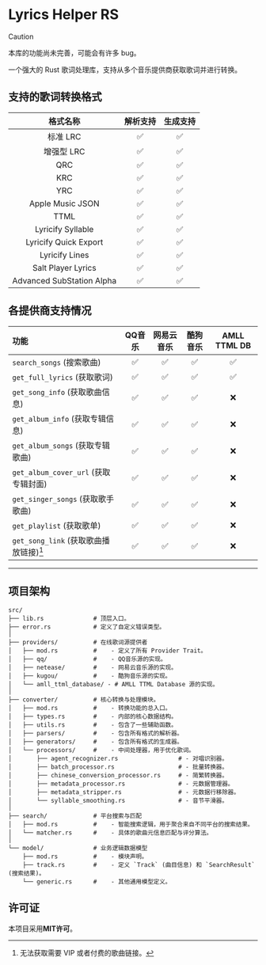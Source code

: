 # Lyrics Helper RS

> [!CAUTION]
> 本库的功能尚未完善，可能会有许多 bug。

一个强大的 Rust 歌词处理库，支持从多个音乐提供商获取歌词并进行转换。

## 支持的歌词转换格式

|           格式名称            | 解析支持 | 生成支持 |
|:-------------------------:|:----:|:----:|
|          标准 LRC           |  ✅   |  ✅   |
|          增强型 LRC          |  ✅   |  ✅   |
|            QRC            |  ✅   |  ✅   |
|            KRC            |  ✅   |  ✅   |
|            YRC            |  ✅   |  ✅   |
|     Apple Music JSON      |  ✅   |  ✅   |
|           TTML            |  ✅   |  ✅   |
|     Lyricify Syllable     |  ✅   |  ✅   |
|   Lyricify Quick Export   |  ✅   |  ✅   |
|      Lyricify Lines       |  ✅   |  ✅   |
|    Salt Player Lyrics     |  ✅   |  ✅   |
| Advanced SubStation Alpha |  ✅   |  ✅   |

## 各提供商支持情况

| 功能                             | QQ音乐 | 网易云音乐 | 酷狗音乐 | AMLL TTML DB |
|:-------------------------------|:----:|:-----:|:----:|:------------:|
| `search_songs` (搜索歌曲)          |  ✅   |   ✅   |  ✅   |      ✅       |
| `get_full_lyrics` (获取歌词)       |  ✅   |   ✅   |  ✅   |      ✅       |
| `get_song_info` (获取歌曲信息)       |  ✅   |   ✅   |  ✅   |      ❌       |
| `get_album_info` (获取专辑信息)      |  ✅   |   ✅   |  ✅   |      ❌       |
| `get_album_songs` (获取专辑歌曲)     |  ✅   |   ✅   |  ✅   |      ❌       |
| `get_album_cover_url` (获取专辑封面) |  ✅   |   ✅   |  ✅   |      ❌       |
| `get_singer_songs` (获取歌手歌曲)    |  ✅   |   ✅   |  ✅   |      ❌       |
| `get_playlist` (获取歌单)          |  ✅   |   ✅   |  ✅   |      ❌       |
| `get_song_link` (获取歌曲播放链接)[^1] |  ✅   |   ✅   |  ✅   |      ❌       |

[^1]: 无法获取需要 VIP 或者付费的歌曲链接。

--- 
## 项目架构

```
src/
├── lib.rs              # 顶层入口。
├── error.rs            # 定义了自定义错误类型。
│
├── providers/          # 在线歌词源提供者
│   ├── mod.rs          #    - 定义了所有 Provider Trait。
│   ├── qq/             #    - QQ音乐源的实现。
│   ├── netease/        #    - 网易云音乐源的实现。
│   ├── kugou/          #    - 酷狗音乐源的实现。
│   └── amll_ttml_database/ - # AMLL TTML Database 源的实现。
│
├── converter/          # 核心转换与处理模块。
│   ├── mod.rs          #    - 转换功能的总入口。
│   ├── types.rs        #    - 内部的核心数据结构。
│   ├── utils.rs        #    - 包含了一些辅助函数。
│   ├── parsers/        #    - 包含所有格式的解析器。
│   ├── generators/     #    - 包含所有格式的生成器。
│   └── processors/     #    - 中间处理器，用于优化歌词。
│       ├── agent_recognizer.rs                 # - 对唱识别器。
│       ├── batch_processor.rs                  # - 批量转换器。
│       ├── chinese_conversion_processor.rs     # - 简繁转换器。
│       ├── metadata_processor.rs               # - 元数据管理器。
│       ├── metadata_stripper.rs                # - 元数据行移除器。
│       └── syllable_smoothing.rs               # - 音节平滑器。
│
├── search/             # 平台搜索与匹配
│   ├── mod.rs          #    - 智能搜索逻辑，用于聚合来自不同平台的搜索结果。
│   └── matcher.rs      #    - 具体的歌曲元信息匹配与评分算法。
│
└── model/              # 业务逻辑数据模型
    ├── mod.rs          #    - 模块声明。
    ├── track.rs        #    - 定义 `Track` (曲目信息) 和 `SearchResult` (搜索结果)。
    └── generic.rs      #    - 其他通用模型定义。
```

## 许可证

本项目采用**MIT许可**。